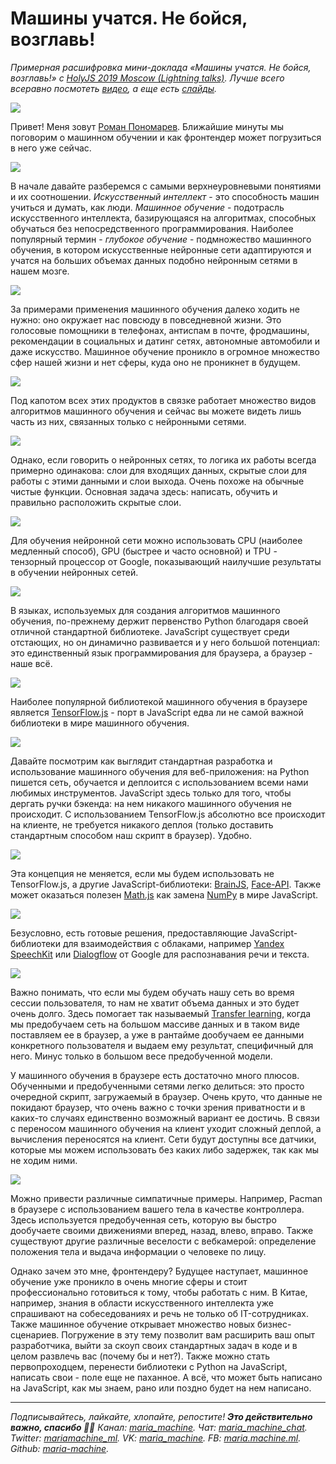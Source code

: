 # Машины учатся. Не бойся, возглавь!

*Примерная расшифровка мини-доклада «Машины учатся. Не бойся, возглавь!» с [HolyJS 2019 Moscow (Lightning talks)](https://holyjs-moscow.ru). Лучше всего всеравно посмотеть [видео](https://youtu.be/8OkhauJfTRI), а еще есть [слайды](https://www.icloud.com/keynote/0p5KDGimWhZJBd1bf63HS4Uew#machines-learning%2C_react).*

![](./cover.jpg)

Привет! Меня зовут [Роман Пономарев](https://twitter.com/maksUgr). Ближайшие минуты мы поговорим о машинном обучении и как фронтендер может погрузиться в него уже сейчас.

![](./assets/terms.png)

В начале давайте разберемся с самыми верхнеуровневыми понятиями и их соотношении. *Искусственный интеллект* - это способность машин учиться и думать, как люди. *Машинное обучение* - подотрасль искусственного интеллекта, базирующаяся на алгоритмах, способных обучаться без непосредственного программирования. Наиболее популярный термин - *глубокое обучение* - подмножество машинного обучения, в котором искусственные нейронные сети адаптируются и учатся на больших объемах данных подобно нейронным сетями в нашем мозге.

![](./assets/iphone.png)

За примерами применения машинного обучения далеко ходить не нужно: оно окружает нас повсюду в повседневной жизни. Это голосовые помощники в телефонах, антиспам в почте, фродмашины, рекомендации в социальных и датинг сетях, автономные автомобили и даже искусство. Машинное обучение проникло в огромное множество сфер нашей жизни и нет сферы, куда оно не проникнет в будущем.

![](./assets/types.png)

Под капотом всех этих продуктов в связке работает множество видов алгоритмов машинного обучения и сейчас вы можете видеть лишь часть из них, связанных только с нейронными сетями.

![](./assets/neurons.png)

Однако, если говорить о нейронных сетях, то логика их работы всегда примерно одинакова: слои для входящих данных, скрытые слои для работы с этими данными и слои выхода. Очень похоже на обычные чистые функции. Основная задача здесь: написать, обучить и правильно расположить скрытые слои.

![](./assets/arch.png)

Для обучения нейронной сети можно использовать CPU (наиболее медленный способ), GPU (быстрее и часто основной) и TPU - тензорный процессор от Google, показывающий наилучшие результаты в обучении нейронных сетей.

![](./assets/lang.png)

В языках, используемых для создания алгоритмов машинного обучения, по-прежнему держит первенство Python благодаря своей отличной стандартной библиотеке. JavaScript существует среди отстающих, но он динамично развивается и у него большой потенциал: это единственный язык программирования для браузера, а браузер - наше всё.

![](./assets/tensor.png)

Наиболее популярной библиотекой машинного обучения в браузере является [TensorFlow.js](https://www.tensorflow.org/js) - порт в JavaScript едва ли не самой важной библиотеки в мире машинного обучения.

![](./assets/flow.png)

Давайте посмотрим как выглядит стандартная разработка и использование машинного обучения для веб-приложения: на Python пишется сеть, обучается и деплоится с использованием всеми нами любимых инструментов. JavaScript здесь только для того, чтобы дергать ручки бэкенда: на нем никакого машинного обучения не происходит. C использованием TensorFlow.js абсолютно все происходит на клиенте, не требуется никакого деплоя (только доставить стандартным способом наш скрипт в браузер). Удобно.

![](./assets/machinelearnjs.png)

Эта концепция не меняется, если мы будем использовать не TensorFlow.js, а другие JavaScript-библиотеки: [BrainJS](https://github.com/BrainJS), [Face-API](https://github.com/justadudewhohacks/face-api.js/). Также может оказаться полезен [Math.js](https://mathjs.org/) как замена [NumPy](https://numpy.org/) в мире JavaScript.

![](./assets/clouds.png)

Безусловно, есть готовые решения, предоставляющие JavaScript-библиотеки для взаимодействия с облаками, например [Yandex SpeechKit](https://cloud.yandex.ru/services/speechkit) или [Dialogflow](https://dialogflow.com/) от Google для распознавания речи и текста.

![](./assets/transfer.png)

Важно понимать, что если мы будем обучать нашу сеть во время сессии пользователя, то нам не хватит объема данных и это будет очень долго. Здесь помогает так называемый [Transfer learning](https://en.wikipedia.org/wiki/Transfer_learning), когда мы предобучаем сеть на большом массиве данных и в таком виде поставляем ее в браузер, а уже в рантайме дообучаем ее данными конкретного пользователя и выдаем ему результат, специфичный для него. Минус только в большом весе предобученной модели.

У машинного обучения в браузере есть достаточно много плюсов. Обученными и предобученными сетями легко делиться: это просто очередной скрипт, загружаемый в браузер. Очень круто, что данные не покидают браузер, что очень важно с точки зрения приватности и в каких-то случаях единственно возможный вариант ее достичь. В связи с переносом машинного обучения на клиент уходит сложный деплой, а вычисления переносятся на клиент. Сети будут доступны все датчики, которые мы можем использовать без каких либо задержек, так как мы не ходим ними.

![](./assets/pacman.png)

Можно привести различные симпатичные примеры. Например, Pacman в браузере с использованием вашего тела в качестве контроллера. Здесь используется предобученная сеть, которую вы быстро дообучаете своими движениями вперед, назад, влево, вправо. Также существуют другие различные веселости с вебкамерой: определение положения тела и выдача информации о человеке по лицу.

Однако зачем это мне, фронтендеру? Будущее наступает, машинное обучение уже проникло в очень многие сферы и стоит профессионально готовиться к тому, чтобы работать с ним. В Китае, например, знания в области искусственного интеллекта уже спрашивают на собеседованиях и речь не только об IT-сотрудниках. Также машинное обучение открывает множество новых бизнес-сценариев. Погружение в эту тему позволит вам расширить ваш опыт разработчика, выйти за скоуп своих стандартных задач в коде и в целом развлечь вас (почему бы и нет?). Также можно стать первопроходцем, перенести библиотеки с Python на JavaScript, написать свои - поле еще не паханное. А всё, что может быть написано на JavaScript, как мы знаем, рано или поздно будет на нем написано.

---

*Подписывайтесь, лайкайте, хлопайте, репостите! **Это действительно важно, спасибо 🙌🏻** Канал: [maria_machine](https://t.me/maria_machine). Чат: [maria_machine_chat](https://t.me/maria_machine_chat). Twitter: [mariamachine_ml](https://twitter.com/mariamachine_ml). VK: [maria_machine](https://vk.com/maria_machine). FB: [maria.machine.ml](https://www.facebook.com/maria.machine.ml). Github: [maria-machine](https://github.com/maria-machine).*